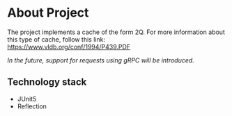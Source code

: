 # About Project
The project implements a cache of the form 2Q. For more information 
about this type of cache, follow this link: https://www.vldb.org/conf/1994/P439.PDF

*In the future, support for requests using gRPC will be introduced.*

## Technology stack
* JUnit5
* Reflection